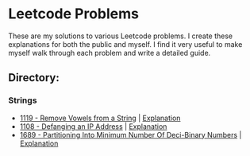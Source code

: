 # Leetcode Problems
These are my solutions to various Leetcode problems. I create these explanations for both the public and myself. I find it very useful to make myself walk through each problem and write a detailed guide.

## Directory:
### Strings
- [1119 - Remove Vowels from a String](src/Strings/RemoveVowels/RemoveVowels.java) | [Explanation](src/Strings/RemoveVowels/RemoveVowels.md)
- [1108 - Defanging an IP Address](src/Strings/DefangIPAddress/DefangIPAddr.java) | [Explanation](src/Strings/DefangIPAddress/DefangIPAddr.md)
- [1689 - Partitioning Into Minimum Number Of Deci-Binary Numbers](src/Strings/PartitioningMinDeciBinary/MinPartitions.java)
| [Explanation](src/Strings/PartitioningMinDeciBinary/MinPartitions.md)
